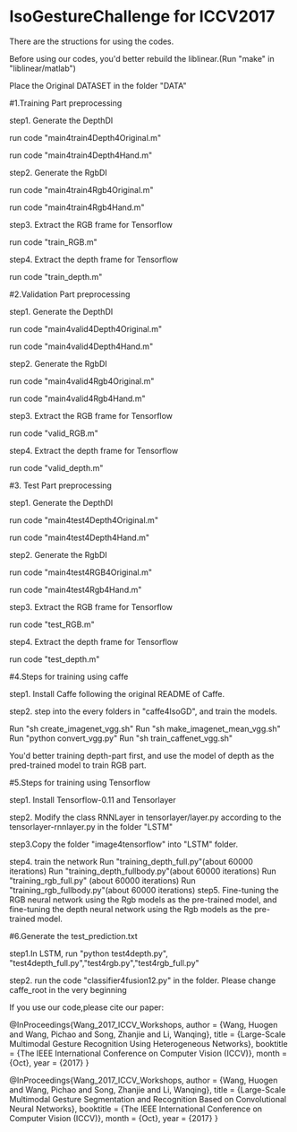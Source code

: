 # IsoGestureChallenge for ICCV2017
There are the structions for using the codes.

Before using our codes, you'd better rebuild the liblinear.(Run "make" in "liblinear/matlab")

Place the Original DATASET in the folder "DATA"
 
#1.Training Part preprocessing

step1. Generate the DepthDI

run code "main4train4Depth4Original.m" 

run code "main4train4Depth4Hand.m" 

step2. Generate the RgbDI

run code "main4train4Rgb4Original.m" 

run code "main4train4Rgb4Hand.m" 

step3. Extract the RGB frame for Tensorflow

run code "train_RGB.m" 

step4. Extract the depth frame for Tensorflow

run code "train_depth.m" 

#2.Validation Part preprocessing

step1. Generate the DepthDI

run code "main4valid4Depth4Original.m" 

run code "main4valid4Depth4Hand.m" 

step2. Generate the RgbDI

run code "main4valid4Rgb4Original.m" 

run code "main4valid4Rgb4Hand.m" 

step3. Extract the RGB frame for Tensorflow

run code "valid_RGB.m" 

step4. Extract the depth frame for Tensorflow

run code "valid_depth.m" 

#3. Test Part preprocessing

step1. Generate the DepthDI

run code "main4test4Depth4Original.m" 

run code "main4test4Depth4Hand.m" 

step2. Generate the RgbDI

run code "main4test4RGB4Original.m" 

run code "main4test4Rgb4Hand.m" 

step3. Extract the RGB frame for Tensorflow

run code "test_RGB.m" 

step4. Extract the depth frame for Tensorflow

run code "test_depth.m" 

#4.Steps for training using caffe

step1. Install Caffe following the original README of Caffe.


step2. step into the every folders in "caffe4IsoGD", and train the models.

 Run "sh create_imagenet_vgg.sh"
 Run "sh make_imagenet_mean_vgg.sh"
 Run "python convert_vgg.py"
 Run "sh train_caffenet_vgg.sh"

You'd better training depth-part first, and use the model of depth as the pred-trained model to train RGB part.

#5.Steps for training using Tensorflow

step1. Install Tensorflow-0.11 and Tensorlayer

step2. Modify the class RNNLayer in tensorlayer/layer.py according to the tensorlayer-rnnlayer.py in the folder "LSTM"

step3.Copy the folder "image4tensorflow" into "LSTM" folder.

step4. train the network
       Run "training_depth_full.py"(about 60000 iterations)
       Run "training_depth_fullbody.py"(about 60000 iterations)
       Run "training_rgb_full.py" (about 60000 iterations)
       Run "training_rgb_fullbody.py"(about 60000 iterations)
step5. Fine-tuning the RGB neural network using the Rgb models as the pre-trained model, and  fine-tuning the depth neural network using the Rgb models as the pre-trained model.

#6.Generate the test_prediction.txt

step1.In LSTM, run "python test4depth.py", "test4depth_full.py","test4rgb.py","test4rgb_full.py"

step2. run the code "classifier4fusion12.py" in the folder. Please change caffe_root in the very beginning 

If you use our code,please cite our paper:

@InProceedings{Wang_2017_ICCV_Workshops, 
author = {Wang, Huogen and Wang, Pichao and Song, Zhanjie and Li, Wanqing}, 
title = {Large-Scale Multimodal Gesture Recognition Using Heterogeneous Networks}, 
booktitle = {The IEEE International Conference on Computer Vision (ICCV)}, 
month = {Oct}, year = {2017} }

@InProceedings{Wang_2017_ICCV_Workshops, 
author = {Wang, Huogen and Wang, Pichao and Song, Zhanjie and Li, Wanqing}, 
title = {Large-Scale Multimodal Gesture Segmentation and Recognition Based on Convolutional Neural Networks}, 
booktitle = {The IEEE International Conference on Computer Vision (ICCV)}, 
month = {Oct}, year = {2017} } 

